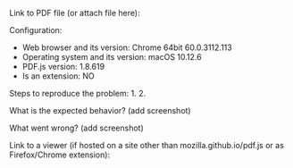 Link to PDF file (or attach file here):

Configuration:
- Web browser and its version: Chrome 64bit 60.0.3112.113
- Operating system and its version: macOS 10.12.6
- PDF.js version: 1.8.619
- Is an extension: NO

Steps to reproduce the problem:
1. 
2.

What is the expected behavior? (add screenshot)

What went wrong? (add screenshot)

Link to a viewer (if hosted on a site other than mozilla.github.io/pdf.js or as Firefox/Chrome extension):
